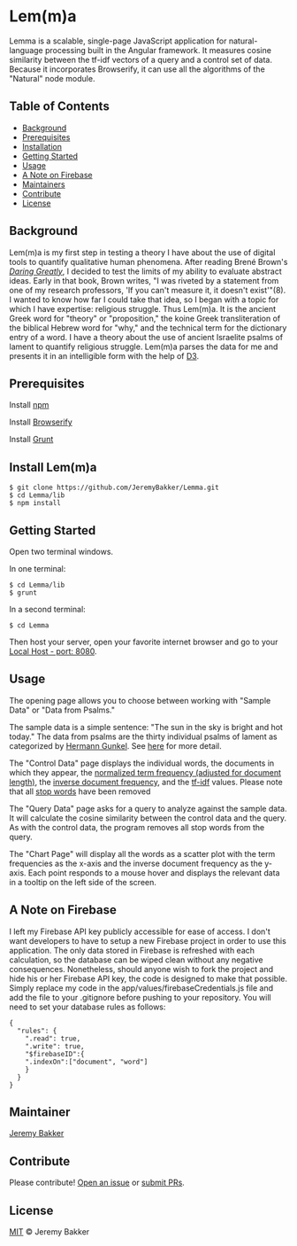 # Lem(m)a

Lemma is a scalable, single-page JavaScript application for natural-language processing built in the Angular framework. It measures cosine similarity between the tf-idf vectors of a query and a control set of data. Because it incorporates Browserify, it can use all the algorithms of the "Natural" node module. 


## Table of Contents

- [Background](#background)
- [Prerequisites](#prerequisites)
- [Installation](#install-lemma)
- [Getting Started](#getting-started)
- [Usage](#usage)
- [A Note on Firebase](#a-note-on-firebase)
- [Maintainers](#maintainers)
- [Contribute](#contribute)
- [License](#license)

## Background

Lem(m)a is my first step in testing a theory I have about the use of digital tools to quantify qualitative human phenomena. After reading Bren&#233; Brown's [_Daring Greatly_](https://www.amazon.com/Daring-Greatly-Courage-Vulnerable-Transforms/dp/1592408419/ref=sr_1_1?s=books&ie=UTF8&qid=1484430978&sr=1-1&keywords=daring+greatly), I decided to test the limits of my ability to evaluate abstract ideas. Early in that book, Brown writes, "I was riveted by a statement from one of my research professors, 'If you can't measure it, it doesn't exist'"(8). I wanted to know how far I could take that idea, so I began with a topic for which I have expertise: religious struggle. Thus Lem(m)a. It is the ancient Greek word for "theory" or "proposition," the koine Greek transliteration of the biblical Hebrew word for "why," and the technical term for the dictionary entry of a word. I have a theory about the use of ancient Israelite psalms of lament to quantify religious struggle. Lem(m)a parses the data for me and presents it in an intelligible form with the help of [D3](https://d3js.org/).


## Prerequisites

Install [npm](https://www.npmjs.com/)

Install [Browserify](http://browserify.org/)

Install [Grunt](https://gruntjs.com/getting-started)

## Install Lem(m)a
```
$ git clone https://github.com/JeremyBakker/Lemma.git
$ cd Lemma/lib
$ npm install
```

## Getting Started

Open two terminal windows.

In one terminal:
```
$ cd Lemma/lib
$ grunt
```

In a second terminal:
```
$ cd Lemma
```
Then host your server, open your favorite internet browser and go to your [Local Host - port: 8080](http://localhost:8080/).

## Usage

The opening page allows you to choose between working with "Sample Data" or "Data from Psalms."

The sample data is a simple sentence: "The sun in the sky is bright and hot today."
The data from psalms are the thirty individual psalms of lament as categorized by [Hermann Gunkel](https://en.wikipedia.org/wiki/Hermann_Gunkel). See [here](http://biblical-studies.ca/pdfs/Gunkel_Classification_of_the_Psalms.pdf) for more detail.

The "Control Data" page displays the individual words, the documents in which they appear, the [normalized term frequency (adjusted for document length)](https://en.wikipedia.org/wiki/Tf%E2%80%93idf#Term_frequency_2), the [inverse document frequency](https://en.wikipedia.org/wiki/Tf%E2%80%93idf#Inverse_document_frequency_2), and the [tf-idf](https://en.wikipedia.org/wiki/Tf%E2%80%93idf) values. Please note that all [stop words](https://en.wikipedia.org/wiki/Stop_words) have been removed

The "Query Data" page asks for a query to analyze against the sample data. It will calculate the cosine similarity between the control data and the query. As with the control data, the program removes all stop words from the query.

The "Chart Page" will display all the words as a scatter plot with the term frequencies as the x-axis and the inverse document frequency as the y-axis. Each point responds to a mouse hover and displays the relevant data in a tooltip on the left side of the screen.

## A Note on Firebase

I left my Firebase API key publicly accessible for ease of access. I don't want developers to have to setup a new Firebase project in order to use this application. The only data stored in Firebase is refreshed with each calculation, so the database can be wiped clean without any negative consequences. Nonetheless, should anyone wish to fork the project and hide his or her Firebase API key, the code is designed to make that possible. Simply replace my code in the app/values/firebaseCredentials.js file and add the file to your .gitignore before pushing to your repository. You will need to set your database rules as follows: 

```
{
  "rules": {
    ".read": true,
    ".write": true,
    "$firebaseID":{
    ".indexOn":["document", "word"]
  	}
  }
}
```

## Maintainer

[Jeremy Bakker](https://github.com/JeremyBakker)

## Contribute

Please contribute! [Open an issue](https://github.com/JeremyBakker/Lemma/issues/new) or [submit PRs](https://github.com/JeremyBakker/Lemma/pulls). 


## License

[MIT](LICENSE) © Jeremy Bakker
